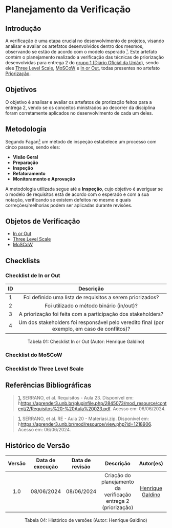 # Planejamento da Verificação

## Introdução

A verificação é uma etapa crucial no desenvolvimento de projetos, visando analisar e avaliar os artefatos desenvolvidos dentro dos mesmos, observando se estão de acordo com o modelo esperado [¹](https://requisitos-de-software.github.io/2024.1-Consumidor.gov/Verificação/Grupo%201%20-%20DOU/Entrega%203%20-%20Modelagem/planejamento/#anchor_1). Este artefato contém o planejamento realizado a verificação das técnicas de priorização desenvolvidas para entrega 2 do [grupo 1 (Diário Oficial da União)](https://requisitos-de-software.github.io/2024.1-DiarioOficialdaUniao/), sendo eles [Three Level Scale](https://requisitos-de-software.github.io/2024.1-DiarioOficialdaUniao/elicitacao/priorizacao/#three-level-scale), [MoSCoW](https://requisitos-de-software.github.io/2024.1-DiarioOficialdaUniao/elicitacao/priorizacao/#moscow) e [In or Out](https://requisitos-de-software.github.io/2024.1-DiarioOficialdaUniao/elicitacao/priorizacao/#in-or-out), todas presentes no artefato [Priorização](https://requisitos-de-software.github.io/2024.1-DiarioOficialdaUniao/elicitacao/priorizacao/).

## Objetivos

O objetivo é analisar e avaliar os artefatos de prorização feitos para a entrega 2, vendo se os conceitos ministrados ao decorrer da disciplina foram corretamente aplicados no desenvolvimento de cada um deles.

## Metodologia
 Segundo Fagan[²](https://requisitos-de-software.github.io/2024.1-Consumidor.gov/Verificação/Grupo%201%20-%20DOU/Entrega%203%20-%20Modelagem/planejamento/#anchor_2) um método de inspeção estabelece um processo com cinco passos, sendo eles:

- **Visão Geral**
- **Preparação**
- **Inspeção**
- **Refatoramento**
- **Monitoramento e Aprovação**

A metodologia utilizada segue até a **Inspeção**, cujo objetivo é averiguar se o modelo de requisitos está de acordo com o esperado e com a sua notação, verificando se existem defeitos no mesmo e quais correções/melhorias podem ser aplicadas durante revisões.

## Objetos de Verificação

- [In or Out](https://requisitos-de-software.github.io/2024.1-DiarioOficialdaUniao/elicitacao/priorizacao/#in-or-out)
- [Three Level Scale](https://requisitos-de-software.github.io/2024.1-DiarioOficialdaUniao/elicitacao/priorizacao/#three-level-scale) 
- [MoSCoW](https://requisitos-de-software.github.io/2024.1-DiarioOficialdaUniao/elicitacao/priorizacao/#moscow)


## Checklists

### Checklist de In or Out
| ID | Descrição |
| :--: | :-----: |
| 1 | Foi definido uma lista de requisitos a serem priorizados? |
| 2 | Foi utilizado o método binário (in/out)? |
| 3 | A priorização foi feita com a participação dos stakeholders? |
| 4 | Um dos stakeholders foi responsável pelo veredito final (por exemplo, em caso de conflitos)? |

<div align="center">
<figcaption align="center">Tabela 01: Checklist In or Out (Autor: Henrique Galdino)</figcaption>
</div>


### Checklist do MoSCoW

### Checklist do Three Level Scale

## Referências Bibliográficas

> <a id="1" href="#anchor_1">1.</a> SERRANO, et al. Requisitos - Aula 23. Disponível em: h<https://aprender3.unb.br/pluginfile.php/2845073/mod_resource/content/2/Requisitos%20-%20Aula%20023.pdf>. Acesso em: 06/06/2024.

> <a id="2" href="#anchor_2">1.</a> SERRANO, et al. RE - Aula 20 - Materiasi.zip. Disponível em: h<https://aprender3.unb.br/mod/resource/view.php?id=1218906>. Acesso em: 06/06/2024.

## Histórico de Versão

| Versão | Data de execução | Data de revisão |  Descrição                          | Autor(es)                                           | Revisor(es)                                           |
| :----: | :--------------: | :-------------: | :---------------------------------: | :-------------------------------------------------: | :---------------------------------------------------: |
| 1.0    | 08/06/2024       | 08/06/2024      | Criação do planejamento da verificação entrega 2 (priorização)   | [Henrique Galdino](https://github.com/hgaldino05)   | [Júlio César](https://github.com/Julio1099)         |

<div align="center">
<figcaption align="center">Tabela 04: Histórico de versões (Autor: Henrique Galdino)</figcaption>
</div>
<br/>